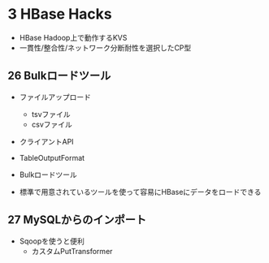 # 3 HBase Hacks

- HBase Hadoop上で動作するKVS
- 一貫性/整合性/ネットワーク分断耐性を選択したCP型

## 26 Bulkロードツール

- ファイルアップロード
    - tsvファイル
    - csvファイル
- クライアントAPI
- TableOutputFormat
- Bulkロードツール

- 標準で用意されているツールを使って容易にHBaseにデータをロードできる

## 27 MySQLからのインポート

- Sqoopを使うと便利
    - カスタムPutTransformer


